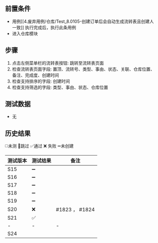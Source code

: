 
## 前置条件

- 用例[[4.废弃用例/仓库/Test_8.0105-创建订单后会自动生成流转表且创建人一致]] 执行完成后，执行此条用例
- 进入仓库模块

## 步骤

1. 点击左侧菜单栏的流转表按钮: 跳转至流转表页面
2. 检查流转表页面字段: 置顶、流转号、类型、事由、状态、关联、仓库位置、备注、完成度、创建时间
3. 检查支持排序的字段: 创建时间
4. 检查支持筛选的字段: 类型、事由、状态、仓库位置

## 测试数据

- 无

## 历史结果
 ◻️未测    🚫跳过     ✅通过    ❌ 失败    ➖未创建
 
| 测试版本 | 测试结果 | 备注 |
| ---- | ---- | ---- |
| S15 | ➖ |  |
| S16 | ➖ |  |
| S17 | ➖ |  |
| S18 | ➖ |  |
| S19 | ➖ |  |
| S20 | ❌ | #1823 ， #1824 |
| S21 | ✅ |  |
| - | - | - |
| S24 |  |  |
